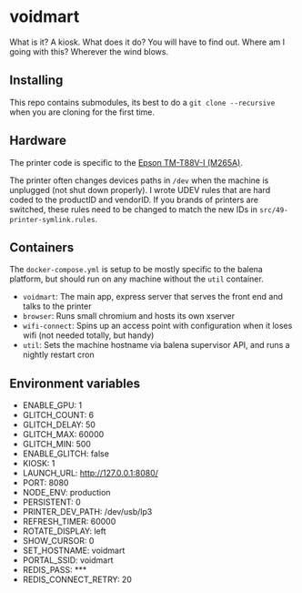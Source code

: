 # voidmart

What is it? A kiosk. What does it do? You will have to find out. Where am I going with this? Wherever the wind blows.

## Installing

This repo contains submodules, its best to do a `git clone --recursive` when you are cloning for the first time.

## Hardware

The printer code is specific to the [Epson TM-T88V-I (M265A)](https://epson.com/For-Work/POS-System-Devices/POS-Printers/OmniLink-TM-T88VI-Single-station-Thermal-Receipt-Printer/p/C31CE94061).

The printer often changes devices paths in `/dev` when the machine is unplugged (not shut down properly). I wrote UDEV rules that are hard coded to the productID and vendorID. If you brands of printers are switched, these rules need to be changed to match the new IDs in `src/49-printer-symlink.rules`.

## Containers

The `docker-compose.yml` is setup to be mostly specific to the balena platform, but should run on any machine without the `util` container.

- `voidmart`: The main app, express server that serves the front end and talks to the printer
- `browser`: Runs small chromium and hosts its own xserver
- `wifi-connect`: Spins up an access point with configuration when it loses wifi (not needed totally, but handy)
- `util`: Sets the machine hostname via balena supervisor API, and runs a nightly restart cron

## Environment variables

- ENABLE_GPU: 1
- GLITCH_COUNT: 6
- GLITCH_DELAY: 50
- GLITCH_MAX: 60000
- GLITCH_MIN: 500
- ENABLE_GLITCH: false
- KIOSK: 1
- LAUNCH_URL: http://127.0.0.1:8080/
- PORT: 8080
- NODE_ENV: production
- PERSISTENT: 0
- PRINTER_DEV_PATH: /dev/usb/lp3
- REFRESH_TIMER: 60000
- ROTATE_DISPLAY: left
- SHOW_CURSOR: 0
- SET_HOSTNAME: voidmart
- PORTAL_SSID: voidmart
- REDIS_PASS: ***
- REDIS_CONNECT_RETRY: 20
